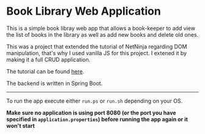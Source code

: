 # Book Library Web Application

This is a simple book libray web app that allows a book-keeper to add view the list of books in the library as well as add new books and delete old ones.

This was a project that extended the tutorial of NetNinja regarding DOM manipulation, that's why I used vanilla JS for this project. I extened it by making it a full CRUD application.

The tutorial can be found [here](https://www.youtube.com/playlist?list=PL4cUxeGkcC9gfoKa5la9dsdCNpuey2s-V).

The backend is written in Spring Boot.

---

To run the app execute either `run.ps` or `run.sh` depending on your OS.


**Make sure no application is using port 8080 (or the port you have specified in `application.properties`) before running the app again or it won't start**